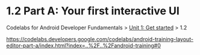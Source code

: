 # 1.2 Part A: Your first interactive UI

Codelabs for Android Developer Fundamentals > [Unit 1: Get started](https://developer.android.com/courses/fundamentals-training/toc-v2#unit_1_get_started) > 1.2

https://codelabs.developers.google.com/codelabs/android-training-layout-editor-part-a/index.html?index=..%2F..%2Fandroid-training#0

